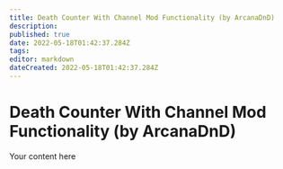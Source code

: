 ```yaml
---
title: Death Counter With Channel Mod Functionality (by ArcanaDnD)
description: 
published: true
date: 2022-05-18T01:42:37.284Z
tags: 
editor: markdown
dateCreated: 2022-05-18T01:42:37.284Z
---
```


# Death Counter With Channel Mod Functionality (by ArcanaDnD)
Your content here